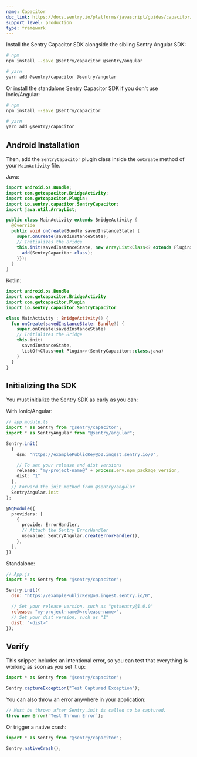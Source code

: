 ```yaml
---
name: Capacitor
doc_link: https://docs.sentry.io/platforms/javascript/guides/capacitor/
support_level: production
type: framework
---
```


Install the Sentry Capacitor SDK alongside the sibling Sentry Angular SDK:

```bash
# npm
npm install --save @sentry/capacitor @sentry/angular

# yarn
yarn add @sentry/capacitor @sentry/angular
```

Or install the standalone Sentry Capacitor SDK if you don't use Ionic/Angular:

```bash
# npm
npm install --save @sentry/capacitor

# yarn
yarn add @sentry/capacitor
```

## Android Installation

Then, add the `SentryCapacitor` plugin class inside the `onCreate` method of your `MainActivity` file.

Java:

```java
import android.os.Bundle;
import com.getcapacitor.BridgeActivity;
import com.getcapacitor.Plugin;
import io.sentry.capacitor.SentryCapacitor;
import java.util.ArrayList;

public class MainActivity extends BridgeActivity {
  @Override
  public void onCreate(Bundle savedInstanceState) {
    super.onCreate(savedInstanceState);
    // Initializes the Bridge
    this.init(savedInstanceState, new ArrayList<Class<? extends Plugin>>() {{
      add(SentryCapacitor.class);
    }});
  }
}
```

Kotlin:

```kotlin
import android.os.Bundle
import com.getcapacitor.BridgeActivity
import com.getcapacitor.Plugin
import io.sentry.capacitor.SentryCapacitor

class MainActivity : BridgeActivity() {
  fun onCreate(savedInstanceState: Bundle?) {
    super.onCreate(savedInstanceState)
    // Initializes the Bridge
    this.init(
      savedInstanceState,
      listOf<Class<out Plugin>>(SentryCapacitor::class.java)
    )
  }
}
```

## Initializing the SDK

You must initialize the Sentry SDK as early as you can:

With Ionic/Angular:

```typescript
// app.module.ts
import * as Sentry from "@sentry/capacitor";
import * as SentryAngular from "@sentry/angular";

Sentry.init(
  {
    dsn: "https://examplePublicKey@o0.ingest.sentry.io/0",

    // To set your release and dist versions
    release: "my-project-name@" + process.env.npm_package_version,
    dist: "1"
  },
  // Forward the init method from @sentry/angular
  SentryAngular.init
);

@NgModule({
  providers: [
    {
      provide: ErrorHandler,
      // Attach the Sentry ErrorHandler
      useValue: SentryAngular.createErrorHandler(),
    },
  ],
})
```

Standalone:

```javascript
// App.js
import * as Sentry from "@sentry/capacitor";

Sentry.init({
  dsn: "https://examplePublicKey@o0.ingest.sentry.io/0",

  // Set your release version, such as "getsentry@1.0.0"
  release: "my-project-name@<release-name>",
  // Set your dist version, such as "1"
  dist: "<dist>"
});
```

## Verify

This snippet includes an intentional error, so you can test that everything is working as soon as you set it up:

```javascript
import * as Sentry from "@sentry/capacitor";

Sentry.captureException("Test Captured Exception");
```

You can also throw an error anywhere in your application:

```javascript
// Must be thrown after Sentry.init is called to be captured.
throw new Error(`Test Thrown Error`);
```

Or trigger a native crash:

```javascript
import * as Sentry from "@sentry/capacitor";

Sentry.nativeCrash();
```
